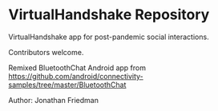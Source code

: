VirtualHandshake Repository
===============================

VirtualHandshake app for post-pandemic social interactions.

Contributors welcome.

Remixed BluetoothChat Android app from https://github.com/android/connectivity-samples/tree/master/BluetoothChat

Author:
Jonathan Friedman
